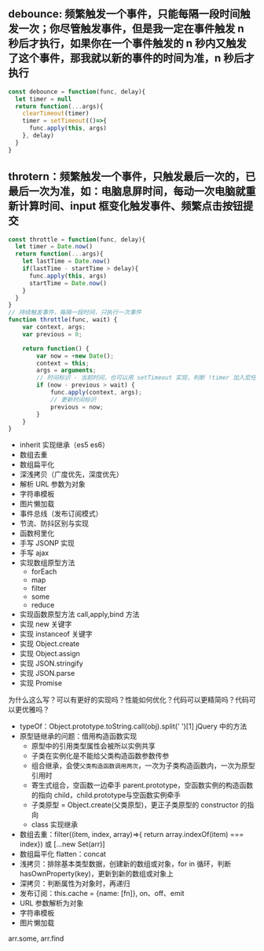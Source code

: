 ## debounce: 频繁触发一个事件，只能每隔一段时间触发一次；你尽管触发事件，但是我一定在事件触发 n 秒后才执行，如果你在一个事件触发的 n 秒内又触发了这个事件，那我就以新的事件的时间为准，n 秒后才执行

```javascript
const debounce = function(func, delay){
  let timer = null
  return function(...args){
    clearTimeout(timer)
    timer = setTimeout(()=>{
      func.apply(this, args)
    }, delay)
  }
}
```

## throtern：频繁触发一个事件，只触发最后一次的，已最后一次为准，如：电脑息屏时间，每动一次电脑就重新计算时间、input 框变化触发事件、频繁点击按钮提交

```javascript
const throttle = function(func, delay){
  let timer = Date.now()
  return function(...args){
    let lastTime = Date.now()
    if(lastTime - startTime > delay){
      func.apply(this, args)
      startTime = Date.now()
    }
  }
}
// 持续触发事件，每隔一段时间，只执行一次事件
function throttle(func, wait) {
    var context, args;
    var previous = 0;

    return function() {
        var now = +new Date();
        context = this;
        args = arguments;
        // 时间标识 - 当前时间，也可以用 setTimeout 实现，判断 !timer 加入宏任务，回调里回收 timer
        if (now - previous > wait) {
            func.apply(context, args);
            // 更新时间标识
            previous = now;
        }
    }
}
```

- inherit 实现继承（es5 es6）
- 数组去重
- 数组扁平化
- 深浅拷贝（广度优先，深度优先）
- 解析 URL 参数为对象
- 字符串模板
- 图片懒加载
- 事件总线（发布订阅模式）
- 节流、防抖区别与实现
- 函数柯里化
- 手写 JSONP 实现
- 手写 ajax
- 实现数组原型方法
  - forEach
  - map
  - filter
  - some
  - reduce
- 实现函数原型方法 call,apply,bind 方法
- 实现 new 关键字
- 实现 instanceof 关键字
- 实现 Object.create
- 实现 Object.assign
- 实现 JSON.stringify
- 实现 JSON.parse
- 实现 Promise


为什么这么写？可以有更好的实现吗？性能如何优化？代码可以更精简吗？代码可以更优雅吗？

- typeOf：Object.prototype.toString.call(obj).split(' ')[1] jQuery 中的方法
- 原型链继承的问题：借用构造函数实现
  - 原型中的引用类型属性会被所以实例共享
  - 子类在实例化是不能给父类构造函数参数传参
  - 组合继承，会使`父类构造函数调用两次`，一次为子类构造函数内，一次为原型引用时
  - 寄生式组合，空函数一边牵手 parent.prototype，空函数实例的构造函数的指向 child，child.prototype与空函数实例牵手
  - 子类原型 = Object.create(父类原型)，更正子类原型的 constructor 的指向
  - class 实现继承
- 数组去重：filter((item, index, array)=>{ return array.indexOf(item) === index}) 或 [...new Set(arr)]
- 数组扁平化 flatten：concat
- 浅拷贝：排除基本类型数据，创建新的数组或对象，for in 循环，判断 hasOwnProperty(key)，更新到新的数组或对象上
- 深拷贝：判断属性为对象时，再递归
- 发布订阅：this.cache = {name: [fn]}, on、off、emit
- URL 参数解析为对象
- 字符串模板
- 图片懒加载





arr.some, arr.find

